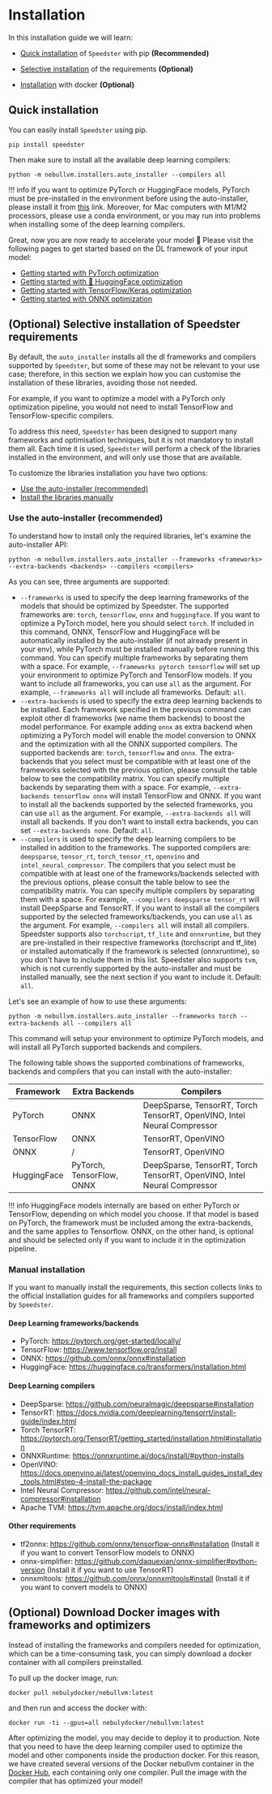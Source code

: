 # Installation
In this installation guide we will learn:

- [Quick installation](#quick-installation) of `Speedster` with pip **(Recommended)** 

- [Selective installation](#optional-selective-installation-of-speedster-requirements) of the requirements **(Optional)** 

- [Installation](#optional-download-docker-images-with-frameworks-and-optimizers) with docker **(Optional)** 

## Quick installation 
You can easily install `Speedster` using pip.

    pip install speedster

Then make sure to install all the available deep learning compilers:

    python -m nebullvm.installers.auto_installer --compilers all


!!! info
    If you want to optimize PyTorch or HuggingFace models, PyTorch must be pre-installed in the environment before using the auto-installer, please install it from [this](https://pytorch.org/get-started/locally/) link. Moreover, for Mac computers with M1/M2 processors, please use a conda environment, or you may run into problems when installing some of the deep learning compilers.

Great, now you are now ready to accelerate your model 🚀 Please visit the following pages to get started based on the DL framework of your input model:

- [Getting started with PyTorch optimization](./getting_started/pytorch_getting_started.md)
- [Getting started with 🤗 HuggingFace optimization](./getting_started/hf_getting_started.md)
- [Getting started with TensorFlow/Keras optimization](./getting_started/tf_getting_started.md)
- [Getting started with ONNX optimization](./getting_started/onnx_getting_started.md)


## (Optional) Selective installation of Speedster requirements

By default, the `auto_installer` installs all the dl frameworks and compilers supported by `Speedster`, but some of these may not be relevant to your use case; therefore, in this section we explain how you can customise the installation of these libraries, avoiding those not needed.

For example, if you want to optimize a model with a PyTorch only optimization pipeline, you would not need to install TensorFlow and TensorFlow-specific compilers.

To address this need, `Speedster` has been designed to support many frameworks and optimisation techniques, but it is not mandatory to install them all. Each time it is used, `Speedster` will perform a check of the libraries installed in the environment, and will only use those that are available.

To customize the libraries installation you have two options:
- [Use the auto-installer (recommended)](#use-the-auto-installer-recommended)
- [Install the libraries manually](#manual-installation)

### Use the auto-installer (recommended)
To understand how to install only the required libraries, let's examine the auto-installer API:

    python -m nebullvm.installers.auto_installer --frameworks <frameworks> --extra-backends <backends> --compilers <compilers>

As you can see, three arguments are supported:

- `--frameworks` is used to specify the deep learning frameworks of the models that should be optimized by Speedster. The supported frameworks are: `torch`, `tensorflow`, `onnx` and `huggingface`. If you want to optimize a PyTorch model, here you should select `torch`. If included in this command, ONNX, TensorFlow and HuggingFace will be automatically installed by the auto-installer (if not already present in your env), while PyTorch must be installed manually before running this command. You can specify multiple frameworks by separating them with a space. For example, `--frameworks pytorch tensorflow` will set up your environment to optimize PyTorch and TensorFlow models. If you want to include all frameworks, you can use `all` as the argument. For example, `--frameworks all` will include all frameworks. Default: `all`.
- `--extra-backends` is used to specify the extra deep learning backends to be installed. Each framework specified in the previous command can exploit other dl frameworks (we name them backends) to boost the model performance. For example adding `onnx` as extra backend when optimizing a PyTorch model will enable the model conversion to ONNX and the optimization with all the ONNX supported compilers. The supported backends are: `torch`, `tensorflow` and `onnx`. The extra-backends that you select must be compatible with at least one of the frameworks selected with the previous option, please consult the table below to see the compatibility matrix. You can specify multiple backends by separating them with a space. For example, `--extra-backends tensorflow onnx` will install TensorFlow and ONNX. If you want to install all the backends supported by the selected frameworks, you can use `all` as the argument. For example, `--extra-backends all` will install all backends. If you don't want to install extra backends, you can set `--extra-backends none`. Default: `all`.
- `--compilers` is used to specify the deep learning compilers to be installed in addition to the frameworks. The supported compilers are: `deepsparse`, `tensor_rt`, `torch_tensor_rt`, `openvino` and `intel_neural_compressor`. The compilers that you select must be compatible with at least one of the frameworks/backends selected with the previous options, please consult the table below to see the compatibility matrix. You can specify multiple compilers by separating them with a space. For example, `--compilers deepsparse tensor_rt` will install DeepSparse and TensorRT. If you want to install all the compilers supported by the selected frameworks/backends, you can use `all` as the argument. For example, `--compilers all` will install all compilers. Speedster supports also `torchscript`, `tf_lite` and `onnxruntime`, but they are pre-installed in their respective frameworks (torchscript and tf_lite) or installed automatically if the framework is selected (onnxruntime), so you don't have to include them in this list. Speedster also supports `tvm`, which is not currently supported by the auto-installer and must be installed manually, see the next section if you want to include it.  Default: `all`.

Let's see an example of how to use these arguments:

    python -m nebullvm.installers.auto_installer --frameworks torch --extra-backends all --compilers all

This command will setup your environment to optimize PyTorch models, and will install all PyTorch supported backends and compilers.

The following table shows the supported combinations of frameworks, backends and compilers that you can install with the auto-installer:

| Framework   | Extra Backends            | Compilers                                                               |
|-------------|---------------------------|-------------------------------------------------------------------------|
| PyTorch     | ONNX                      | DeepSparse, TensorRT, Torch TensorRT, OpenVINO, Intel Neural Compressor |
| TensorFlow  | ONNX                      | TensorRT, OpenVINO                                                      |
| ONNX        | /                         | TensorRT, OpenVINO                                                      |
| HuggingFace | PyTorch, TensorFlow, ONNX | DeepSparse, TensorRT, Torch TensorRT, OpenVINO, Intel Neural Compressor |

!!! info
    HuggingFace models internally are based on either PyTorch or TensorFlow, depending on which model you choose. If that model is based on PyTorch, the framework must be included among the extra-backends, and the same applies to Tensorflow. ONNX, on the other hand, is optional and should be selected only if you want to include it in the optimization pipeline.

### Manual installation

If you want to manually install the requirements, this section collects links to the official installation guides for all frameworks and compilers supported by `Speedster`.

#### Deep Learning frameworks/backends
- PyTorch: https://pytorch.org/get-started/locally/
- TensorFlow: https://www.tensorflow.org/install
- ONNX: https://github.com/onnx/onnx#installation
- HuggingFace: https://huggingface.co/transformers/installation.html

#### Deep Learning compilers
- DeepSparse: https://github.com/neuralmagic/deepsparse#installation
- TensorRT: https://docs.nvidia.com/deeplearning/tensorrt/install-guide/index.html
- Torch TensorRT: https://pytorch.org/TensorRT/getting_started/installation.html#installation
- ONNXRuntime: https://onnxruntime.ai/docs/install/#python-installs
- OpenVINO: https://docs.openvino.ai/latest/openvino_docs_install_guides_install_dev_tools.html#step-4-install-the-package
- Intel Neural Compressor: https://github.com/intel/neural-compressor#installation
- Apache TVM: https://tvm.apache.org/docs/install/index.html

#### Other requirements
- tf2onnx: https://github.com/onnx/tensorflow-onnx#installation (Install it if you want to convert TensorFlow models to ONNX)
- onnx-simplifier: https://github.com/daquexian/onnx-simplifier#python-version (Install it if you want to use TensorRT)
- onnxmltools: https://github.com/onnx/onnxmltools#install (Install it if you want to convert models to ONNX)

## (Optional) Download Docker images with frameworks and optimizers

Instead of installing the frameworks and compilers needed for optimization, which can be a time-consuming task, you can simply download a docker container with all compilers preinstalled.

To pull up the docker image, run:

    docker pull nebulydocker/nebullvm:latest

and then run and access the docker with:

    docker run -ti --gpus=all nebulydocker/nebullvm:latest

After optimizing the model, you may decide to deploy it to production. Note that you need to have the deep learning compiler used to optimize the model and other components inside the production docker. For this reason, we have created several versions of the Docker nebullvm container in the [Docker Hub](https://hub.docker.com/repository/docker/nebulydocker/nebullvm), each containing only one compiler. Pull the image with the compiler that has optimized your model!